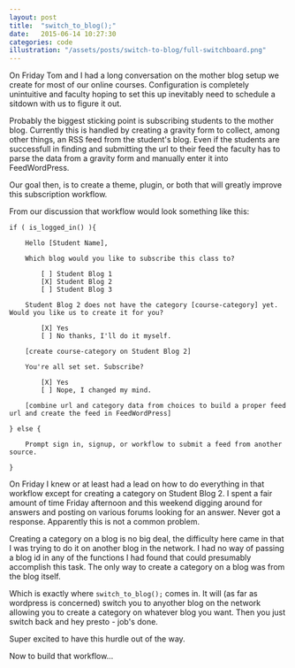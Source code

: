 ```yaml
---
layout: post
title:  "switch_to_blog();"
date:   2015-06-14 10:27:30
categories: code
illustration: "/assets/posts/switch-to-blog/full-switchboard.png"
---
```


On Friday Tom and I had a long conversation on the mother blog setup we create for most of our online courses. Configuration is completely unintuitive and faculty hoping to set this up inevitably need to schedule a sitdown with us to figure it out.

Probably the biggest sticking point is subscribing students to the mother blog. Currently this is handled by creating a gravity form to collect, among other things, an RSS feed from the student's blog. Even if the students are successfull in finding and submitting the url to their feed the faculty has to parse the data from a gravity form and manually enter it into FeedWordPress.

Our goal then, is to create a theme, plugin, or both that will greatly improve this subscription workflow.

From our discussion that workflow would look something like this:

	if ( is_logged_in() ){

		Hello [Student Name],

		Which blog would you like to subscribe this class to?

			[ ] Student Blog 1
			[X] Student Blog 2
			[ ] Student Blog 3

		Student Blog 2 does not have the category [course-category] yet. Would you like us to create it for you?

			[X] Yes
			[ ] No thanks, I'll do it myself.

		[create course-category on Student Blog 2]

		You're all set set. Subscribe?

			[X] Yes
			[ ] Nope, I changed my mind.

		[combine url and category data from choices to build a proper feed url and create the feed in FeedWordPress]

	} else {

		Prompt sign in, signup, or workflow to submit a feed from another source.

	}

On Friday I knew or at least had a lead on how to do everything in that workflow except for creating a category on Student Blog 2. I spent a fair amount of time Friday afternoon and this weekend digging around for answers and posting on various forums looking for an answer. Never got a response. Apparently this is not a common problem.

Creating a category on a blog is no big deal, the difficulty here came in that I was trying to do it on another blog in the network. I had no way of passing a blog id in any of the functions I had found that could presumably accomplish this task. The only way to create a category on a blog was from the blog itself.

Which is exactly where ```switch_to_blog();``` comes in. It will (as far as wordpress is concerned) switch you to anyother blog on the network allowing you to create a category on whatever blog you want. Then you just switch back and hey presto - job's done.

<script src="https://gist.github.com/luetkemj/a8a0b317cb58ed5ec136.js"></script>


Super excited to have this hurdle out of the way.

Now to build that workflow...
